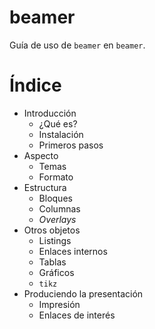 # beamer
Guía de uso de `beamer` en `beamer`.

# Índice

- Introducción
  - ¿Qué es?
  - Instalación
  - Primeros pasos
- Aspecto
  - Temas
  - Formato
- Estructura
  - Bloques
  - Columnas
  - *Overlays*
- Otros objetos
  - Listings
  - Enlaces internos
  - Tablas
  - Gráficos
  - `tikz`
- Produciendo la presentación
  - Impresión
  - Enlaces de interés
